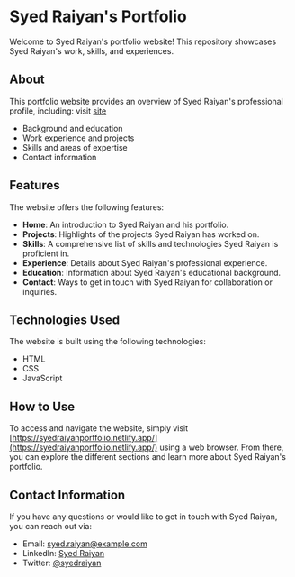 # Syed Raiyan's Portfolio

Welcome to Syed Raiyan's portfolio website! This repository showcases Syed Raiyan's work, skills, and experiences.

## About

This portfolio website provides an overview of Syed Raiyan's professional profile, including:
visit [site](https://syedraiyanportfolio.netlify.app/) 
- Background and education
- Work experience and projects
- Skills and areas of expertise
- Contact information

## Features

The website offers the following features:

- **Home**: An introduction to Syed Raiyan and his portfolio.
- **Projects**: Highlights of the projects Syed Raiyan has worked on.
- **Skills**: A comprehensive list of skills and technologies Syed Raiyan is proficient in.
- **Experience**: Details about Syed Raiyan's professional experience.
- **Education**: Information about Syed Raiyan's educational background.
- **Contact**: Ways to get in touch with Syed Raiyan for collaboration or inquiries.

## Technologies Used

The website is built using the following technologies:

- HTML
- CSS
- JavaScript

## How to Use

To access and navigate the website, simply visit [https://syedraiyanportfolio.netlify.app/](https://syedraiyanportfolio.netlify.app/) using a web browser. From there, you can explore the different sections and learn more about Syed Raiyan's portfolio.

## Contact Information

If you have any questions or would like to get in touch with Syed Raiyan, you can reach out via:

- Email: [syed.raiyan@example.com](mailto:syed.raiyan@example.com)
- LinkedIn: [Syed Raiyan](https://www.linkedin.com/in/syedraiyan)
- Twitter: [@syedraiyan](https://twitter.com/syedraiyan)

